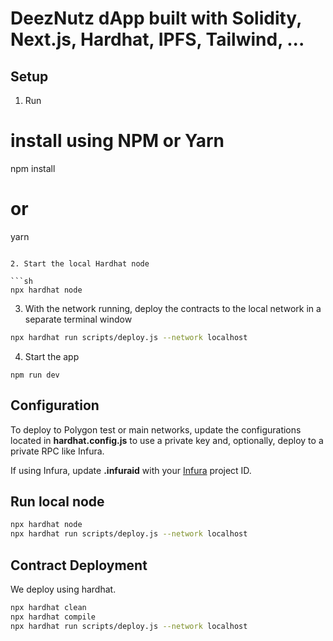 # DeezNutz dApp built with Solidity, Next.js, Hardhat, IPFS, Tailwind, ...

## Setup

1. Run

# install using NPM or Yarn

npm install

# or

yarn

````

2. Start the local Hardhat node

```sh
npx hardhat node
````

3. With the network running, deploy the contracts to the local network in a separate terminal window

```sh
npx hardhat run scripts/deploy.js --network localhost
```

4. Start the app

```
npm run dev
```

## Configuration

To deploy to Polygon test or main networks, update the configurations located in **hardhat.config.js** to use a private key and, optionally, deploy to a private RPC like Infura.

If using Infura, update **.infuraid** with your [Infura](https://infura.io/) project ID.

## Run local node

```sh
npx hardhat node
npx hardhat run scripts/deploy.js --network localhost
```

## Contract Deployment

We deploy using hardhat.

```sh
npx hardhat clean
npx hardhat compile
npx hardhat run scripts/deploy.js --network localhost
```
